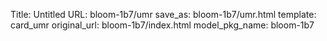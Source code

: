 Title: Untitled
URL: bloom-1b7/umr
save_as: bloom-1b7/umr.html
template: card_umr
original_url: bloom-1b7/index.html
model_pkg_name: bloom-1b7


